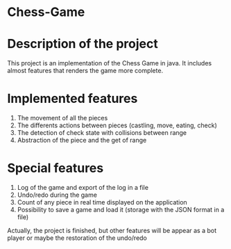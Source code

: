 # Chess-Game

# Description of the project
This project is an implementation of the Chess Game in java. It includes almost features that renders the game more complete.

# Implemented features
1. The movement of all the pieces
2. The differents actions between pieces (castling, move, eating, check)
3. The detection of check state with collisions between range
4. Abstraction of the piece and the get of range

# Special features
1. Log of the game and export of the log in a file
2. Undo/redo during the game
3. Count of any piece in real time displayed on the application
4. Possibility to save a game and load it (storage with the JSON format in a file)

Actually, the project is finished, but other features will be appear as a bot player or maybe the restoration of the undo/redo
